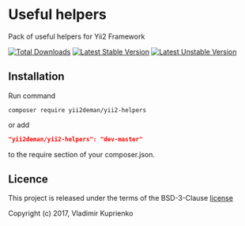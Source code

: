 Useful helpers
==============

Pack of useful helpers for Yii2 Framework

[![Total Downloads](https://poser.pugx.org/yii2deman/yii2-helpers/downloads)](https://packagist.org/packages/yii2deman/yii2-helpers)
[![Latest Stable Version](https://poser.pugx.org/yii2-helpers/v/stable)](https://packagist.org/packages/yii2deman/yii2-helpers)
[![Latest Unstable Version](https://poser.pugx.org/yii2-helpers/v/unstable)](https://packagist.org/packages/yii2deman/yii2-helpers)

Installation
------------
Run command
```
composer require yii2deman/yii2-helpers
```
or add
```json
"yii2deman/yii2-helpers": "dev-master"
```
to the require section of your composer.json.

Licence
-------
This project is released under the terms of the BSD-3-Clause [license](LICENSE)

Copyright (c) 2017, Vladimir Kuprienko

